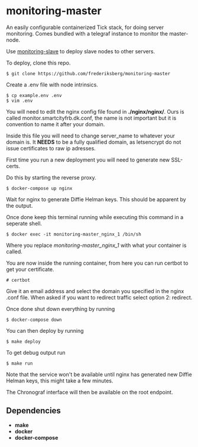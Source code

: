# monitoring-master

An easily configurable containerized Tick stack, for doing server monitoring.
Comes bundled with a telegraf instance to monitor the master-node.

Use [monitoring-slave](https://github.com/frederiksberg/monitoring-slave) to deploy slave nodes to other servers.

To deploy, clone this repo.

```console
$ git clone https://github.com/frederiksberg/monitoring-master
```

Create a .env file with node intrinsics.

```console
$ cp example.env .env
$ vim .env
```

You will need to edit the nginx config file found in **./nginx/nginx/**. Ours is called monitor.smartcityfrb.dk.conf, the name is not important but it is convention to name it after your domain.

Inside this file you will need to change server_name to whatever your domain is. It **NEEDS** to be a fully qualified domain, as letsencrypt do not issue certificates to raw ip adresses.

First time you run a new deployment you will need to generate new SSL-certs.

Do this by starting the reverse proxy.

```console
$ docker-compose up nginx
```

Wait for nginx to generate Diffie Helman keys. This should be apparent by the output.

Once done keep this terminal running while executing this command in a seperate shell.

```console
$ docker exec -it monitoring-master_nginx_1 /bin/sh
```

Where you replace *monitoring-master_nginx_1* with what your container is called.

You are now inside the running container, from here you can run certbot to get your certificate.

```console
# certbot
```

Give it an email address and select the domain you specified in the nginx .conf file. When asked if you want to redirect traffic select option 2: redirect.

Once done shut down everything by running
```console
$ docker-compose down
```

You can then deploy by running
```console
$ make deploy
```

To get debug output run
```console
$ make run
```

Note that the service won't be available until nginx has generated new Diffie Helman keys, this might take a few minutes.

The Chronograf interface will then be available on the root endpoint.

## Dependencies
* **make**
* **docker**
* **docker-compose**
